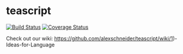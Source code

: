 teascript
=========
[![Build
Status](https://travis-ci.org/alexschneider/teascript.svg?branch=as%2Ftravis)](https://travis-ci.org/alexschneider/teascript)
[![Coverage Status](https://coveralls.io/repos/alexschneider/teascript/badge.svg)](https://coveralls.io/r/alexschneider/teascript)


Check out our wiki: https://github.com/alexschneider/teascript/wiki/1)-Ideas-for-Language
